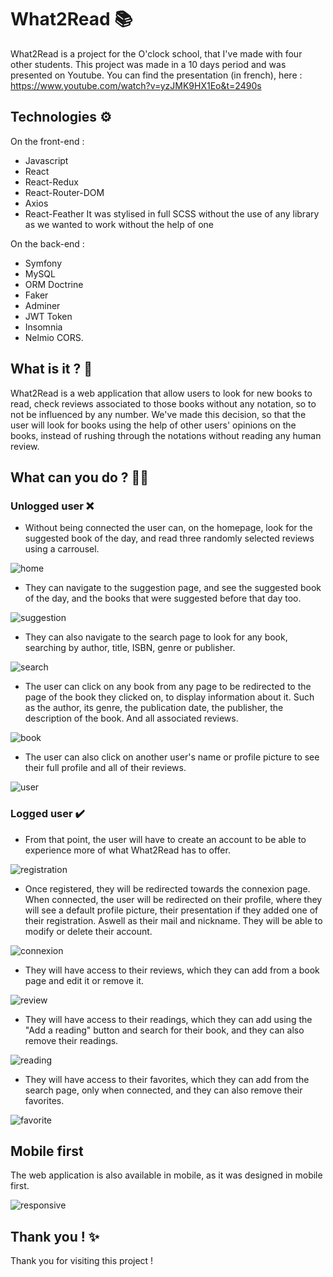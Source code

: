# What2Read 📚

What2Read is a project for the O'clock school, that I've made with four other students. This project was made in a 10 days period and was presented on Youtube. You can find the presentation (in french), here : https://www.youtube.com/watch?v=yzJMK9HX1Eo&t=2490s

## Technologies ⚙️

On the front-end :  
- Javascript
- React
- React-Redux
- React-Router-DOM 
- Axios
- React-Feather
 It was stylised in full SCSS without the use of any library as we wanted to work without the help of one

On the back-end : 
- Symfony 
- MySQL 
- ORM Doctrine
- Faker 
- Adminer 
- JWT Token 
- Insomnia 
- Nelmio CORS.

## What is it ? 🙋

What2Read is a web application that allow users to look for new books to read, check reviews associated to those books without any notation, so to not be influenced by any number. We've made this decision, so that the user will look for books using the help of other users' opinions on the books, instead of rushing through the notations without reading any human review.

## What can you do ? 👨‍💻

### Unlogged user ❌
- Without being connected the user can, on the homepage, look for the suggested book of the day, and read three randomly selected reviews using a carrousel.

![home](https://user-images.githubusercontent.com/88827792/154161921-036934fb-c81b-4001-8186-44b77b4c77ef.gif)

- They can navigate to the suggestion page, and see the suggested book of the day, and the books that were suggested before that day too.

![suggestion](https://user-images.githubusercontent.com/88827792/154162040-c6badf98-0b37-4e3a-97c5-49426238a4e6.gif)


- They can also navigate to the search page to look for any book, searching by author, title, ISBN, genre or publisher.

![search](https://user-images.githubusercontent.com/88827792/154162050-72bb55e9-7908-4ad5-83fb-8bc808968632.gif)


- The user can click on any book from any page to be redirected to the page of the book they clicked on, to display information about it. Such as the author, its genre, the publication date, the publisher, the description of the book. And all associated reviews.

![book](https://user-images.githubusercontent.com/88827792/154162070-56668f24-ba16-42c1-a67c-edefe7d3dd48.gif)


- The user can also click on another user's name or profile picture to see their full profile and all of their reviews.

![user](https://user-images.githubusercontent.com/88827792/154162078-227a34d4-7026-435c-b628-dda52df3f1d8.gif)



### Logged user ✔️
- From that point, the user will have to create an account to be able to experience more of what What2Read has to offer.

![registration](https://user-images.githubusercontent.com/88827792/154162092-031b955c-1a5b-456a-b0c1-a87c1b4dbcfc.gif)


- Once registered, they will be redirected towards the connexion page. When connected, the user will be redirected on their profile, where they will see a default profile picture, their presentation if they added one of their registration. Aswell as their mail and nickname. They will be able to modify or delete their account.

![connexion](https://user-images.githubusercontent.com/88827792/154162104-4736aca0-f741-4f96-898f-499b3121cb02.gif)


- They will have access to their reviews, which they can add from a book page and edit it or remove it.

![review](https://user-images.githubusercontent.com/88827792/154162162-12311173-14f9-43cf-b0df-8750c1a0f10b.gif)


- They will have access to their readings, which they can add using the "Add a reading" button and search for their book, and they can also remove their readings.

![reading](https://user-images.githubusercontent.com/88827792/154162185-b2a925a2-57ba-4945-9d30-437c610773e4.gif)


- They will have access to their favorites, which they can add from the search page, only when connected, and they can also remove their favorites.

![favorite](https://user-images.githubusercontent.com/88827792/154162198-542f95d4-7aaa-44f4-9723-cf8eeb5997bd.gif)


## Mobile first

The web application is also available in mobile, as it was designed in mobile first.

![responsive](https://user-images.githubusercontent.com/88827792/154163339-67b67217-23a1-4018-9a40-afe65774c98a.gif)

## Thank you ! ✨

Thank you for visiting this project !
